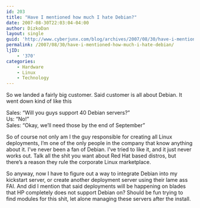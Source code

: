 ```yaml
---
id: 203
title: "Have I mentioned how much I hate Debian?"
date: 2007-08-30T22:03:04-04:00
author: DizkoDan
layout: single
guid: 'http://www.cyberjunx.com/blog/archives/2007/08/30/have-i-mentioned-how-much-i-hate-debian/'
permalink: /2007/08/30/have-i-mentioned-how-much-i-hate-debian/
ljID:
    - '370'
categories:
    - Hardware
    - Linux
    - Technology
---
```


So we landed a fairly big customer. Said customer is all about Debian. It went down kind of like this

Sales: “Will you guys support 40 Debian servers?”  
Us: “No!”  
Sales: “Okay, we’ll need those by the end of September”

So of course not only am I the guy responsible for creating all Linux deployments, I’m one of the only people in the company that know anything about it. I’ve never been a fan of Debian. I’ve tried to like it, and it just never works out. Talk all the shit you want about Red Hat based distros, but there’s a reason they rule the corporate Linux marketplace.

So anyway, now I have to figure out a way to integrate Debian into my kickstart server, or create another deployment server using their lame ass FAI. And did I mention that said deployments will be happening on blades that HP completely does not support Debian on? Should be fun trying to find modules for this shit, let alone managing these servers after the install.